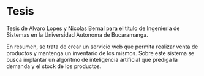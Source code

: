# Tesis

Tesis de Alvaro Lopes y Nicolas Bernal para el titulo de Ingenieria de Sistemas en la Universidad Autonoma de Bucaramanga.

En resumen, se trata de crear un servicio web que permita realizar venta de productos y mantenga un inventario de los mismos.
Sobre este sistema se busca implantar un algoritmo de inteligencia artificial que prediga la demanda y el stock de los productos.
